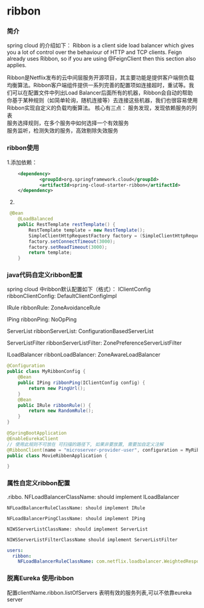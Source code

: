 # ribbon
### 简介
spring cloud 的介绍如下：
Ribbon is a client side load balancer which gives you a lot of control over the behaviour of HTTP and TCP clients. Feign already uses Ribbon, so if you are using @FeignClient then this section also applies.

Ribbon是Netflix发布的云中间层服务开源项目，其主要功能是提供客户端侧负载均衡算法。Ribbon客户端组件提供一系列完善的配置项如连接超时，重试等。我们可以在配置文件中列出Load Balancer后面所有的机器，Ribbon会自动的帮助你基于某种规则（如简单轮询，随机连接等）去连接这些机器，我们也很容易使用Ribbon实现自定义的负载均衡算法。
核心有三点：
服务发现，发现依赖服务的列表  
服务选择规则，在多个服务中如何选择一个有效服务  
服务监听，检测失效的服务，高效剔除失效服务 
 
### ribbon使用
1.添加依赖：
``` xml
	<dependency>
			<groupId>org.springframework.cloud</groupId>
			<artifactId>spring-cloud-starter-ribbon</artifactId>
	</dependency>
``` 
2.
``` java
 @Bean
    @LoadBalanced
    public RestTemplate restTemplate() {
        RestTemplate template = new RestTemplate();
        SimpleClientHttpRequestFactory factory = (SimpleClientHttpRequestFactory) template.getRequestFactory();
        factory.setConnectTimeout(3000);
        factory.setReadTimeout(3000);
        return template;
    }	 
``` 

### java代码自定义ribbon配置
spring cloud 中ribbon默认配置如下（格式）：
IClientConfig ribbonClientConfig: DefaultClientConfigImpl

IRule ribbonRule: ZoneAvoidanceRule

IPing ribbonPing: NoOpPing

ServerList<Server> ribbonServerList: ConfigurationBasedServerList

ServerListFilter<Server> ribbonServerListFilter: ZonePreferenceServerListFilter

ILoadBalancer ribbonLoadBalancer: ZoneAwareLoadBalancer
``` java
@Configuration
public class MyRibbonConfig {
    @Bean
    public IPing ribbonPing(IClientConfig config) {
        return new PingUrl();
    }
    @Bean
    public IRule ribbonRule() {
        return new RandomRule();
    }
}
``` 
``` java
@SpringBootApplication
@EnableEurekaClient
// 使用此规则不可放在 可扫描的路径下, 如果非要放置, 需要加自定义注解
@RibbonClient(name = "microserver-provider-user", configuration = MyRibbonConfig.class)
public class MovieRibbenApplication {

}
``` 
### 属性自定义ribbon配置
<clientName>.ribbo.
        NFLoadBalancerClassName: should implement ILoadBalancer

	NFLoadBalancerRuleClassName: should implement IRule
	
	NFLoadBalancerPingClassName: should implement IPing
	
	NIWSServerListClassName: should implement ServerList
	
	NIWSServerListFilterClassName should implement ServerListFilter
	
```yml
users:
  ribbon:
    NFLoadBalancerRuleClassName: com.netflix.loadbalancer.WeightedResponseTimeRule
```     
   
### 脱离Eureka 使用ribbon
配置clientName.ribbon.listOfServers 表明有效的服务列表,可以不依靠eureka server
